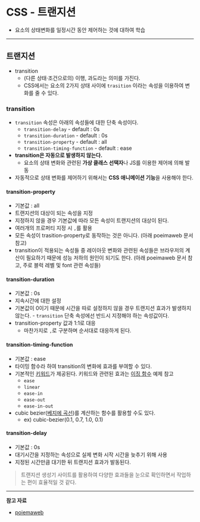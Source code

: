 # CSS - 트랜지션

- 요소의 상태변화를 일정시간 동안 제어하는 것에 대하여 학습

---

## 트랜지션

- transition
  -  (다른 상태·조건으로의) 이행, 과도라는 의미를 가진다.
  - CSS에서는 요소의 2가지 상태 사이에 `trasition` 이라는 속성을 이용하여 변화를 줄 수 있다.

### transition

- `transition` 속성은 아래의 속성들에 대한 단축 속성이다.
  - `transition-delay` - default : 0s
  - `transition-duration` - default : 0s
  - `transition-property` - default : all
  - `transition-timing-function` - default : ease
- **transition은 자동으로 발생하지 않는다.**
  - 요소의 상태 변화와 관련된 **가상 클래스 선택자**나 JS를 이용한 제어에 의해 발동
- 자동적으로 상태 변화를 제어하기 위해서는 **CSS 애니메이션 기능**을 사용해야 한다.

#### transition-property

- 기본값 : all
- 트랜지션의 대상이 되는 속성을 지정
- 지정하지 않을 경우 기본값에 따라 모든 속성이 트랜지션의 대상이 된다.
- 여러개의 프로퍼티 지정 시 `,`를 활용
- 모든 속성이 trasition-property로 동작하는 것은 아니다. (아래 poeimaweb 문서 참고)
- transition이 적용되는 속성들 중 레이아웃 변화와 관련된 속성들은 브라우저의 계산이 필요하기 때문에 성능 저하의 원인이 되기도 한다. (아래 poeimaweb 문서 참고, 주로 블럭 레벨 및 font 관련 속성들)

#### transition-duration

- 기본값 : 0s
- 지속시간에 대한 설정
- 기본값이 0이기 때문에 시간을 따로 설정하지 않을 경우 트랜지션 효과가 발생하지 않는다. - `transition` 단축 속성에선 반드시 지정해야 하는 속성값이다.
- transition-property 값과 1:1로 대응
  - 마찬가지로 `,`로 구분하며 순서대로 대응하게 된다.

#### transition-timing-function

- 기본값 : ease
- 타이밍 함수라 하여 transition의 변화에 효과를 부여할 수 있다.
- 기본적인 [키워드](https://developer.mozilla.org/en-US/docs/Web/CSS/transition-timing-function#values)가 제공된다. 키워드와 관련된 효과는 [이징 함수](https://easings.net/ko) 예제 참고
  - `ease`
  - `linear`
  - `ease-in`
  - `ease-out`
  - `ease-in-out`
- cubic bezier([베지에 곡선](https://ko.wikipedia.org/wiki/%EB%B2%A0%EC%A7%80%EC%97%90_%EA%B3%A1%EC%84%A0))를 계산하는 함수를 활용할 수도 있다.
  - ex) cubic-bezier(0.1, 0.7, 1.0, 0.1)

#### transition-delay

- 기본값 : 0s
- 대기시간을 지정하는 속성으로 실제 변화 시작 시간을 늦추기 위해 사용
- 지정된 시간만큼 대기한 뒤 트랜지션 효과가 발동된다.

> 트랜지션 생성기 사이트를 활용하여 다양한 효과들을 눈으로 확인하면서 작업하는 편이 효율적일 것 같다.

---

**참고 자료**

- [poiemaweb](https://poiemaweb.com/css3-transition)